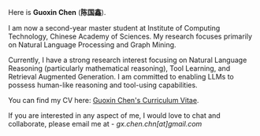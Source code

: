 Here is **Guoxin Chen** (**陈国鑫**).

I am now a second-year master student at Institute of Computing Technology, Chinese Academy of Sciences. 
My research focuses primarily on Natural Language Processing and Graph Mining.

Currently, I have a strong research interest focusing on Natural Language Reasoning (particularly mathematical reasoning), Tool Learning, and Retrieval Augmented Generation. I am committed to enabling LLMs to possess human-like reasoning and tool-using capabilities.

You can find my CV here: [Guoxin Chen's Curriculum Vitae](../../files/CV_GuoxinChen.pdf).

If you are interested in any aspect of me, I would love to chat and collaborate, please email me at - *gx.chen.chn[at]gmail.com*

<!-- **<font color='red'>[Highlight]</font> I am looking for PhD to start in 2025 Fall. Contact me if you have any leads!** -->
